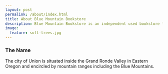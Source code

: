 ```yaml
---
layout: post
permalink: /about/index.html
title: About Blue Mountain Bookstore
description: Blue Mountain Bookstore is an independent used bookstore located in Union, Oregon.
image:
  feature: soft-trees.jpg
---
```


### The Name
The city of Union is situated inside the Grand Ronde Valley in Eastern Oregon and encircled by mountain ranges including the Blue Mountains.
